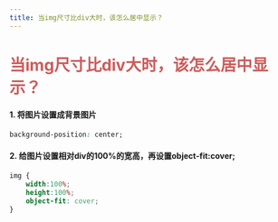 ```yaml
---
title: 当img尺寸比div大时，该怎么居中显示？
---
```


# <font color="#CD5C5C">当img尺寸比div大时，该怎么居中显示？</font>

#### 1. 将图片设置成背景图片  

```css
background-position: center;  
```  

#### 2. 给图片设置相对div的100%的宽高，再设置object-fit:cover;    

```css
img {
    width:100%;
    height:100%;
    object-fit: cover;
}
```